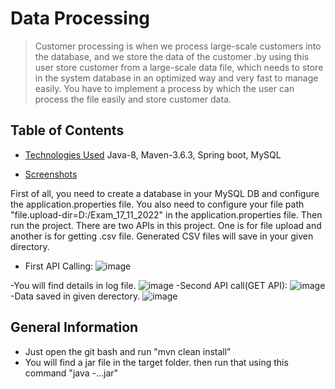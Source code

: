 # Data Processing
> Customer processing is when we process large-scale customers into the database, and
we store the data of the customer .by using this user store customer from a large-scale
data file, which needs to store in the system database in an optimized way and very fast
to manage easily. You have to implement a process by which the user can process the
file easily and store customer data.


## Table of Contents
* [Technologies Used](#technologies-used)
Java-8,
Maven-3.6.3,
Spring boot,
MySQL

* [Screenshots](#screenshots)

First of all, you need to create a database in your MySQL DB and configure the application.properties file.
You also need to configure your file path "file.upload-dir=D:/Exam_17_11_2022" in the application.properties file.
Then run the project. 
There are two APIs in this project.
One is for file upload and another is for getting .csv file.
Generated CSV files will save in your given directory.

- First API Calling:
![image](https://user-images.githubusercontent.com/59245133/204107347-0abad9cc-75dc-4fee-b72f-472b29c0a3e2.png)

-You will find details in log file.
![image](https://user-images.githubusercontent.com/59245133/204107386-48696b1b-8b4a-4575-9315-ab7fec02768a.png)
-Second API call(GET API):
![image](https://user-images.githubusercontent.com/59245133/204107599-9170f53f-c172-44b3-9713-4d5aa0d3412b.png)
-Data saved in given derectory.
![image](https://user-images.githubusercontent.com/59245133/204108267-99841d06-ef81-497f-827f-4faea81776e0.png)


## General Information
- Just open the git bash and run "mvn clean install"
- You will find a jar file in the target folder.
then run that using this command "java -...jar"

